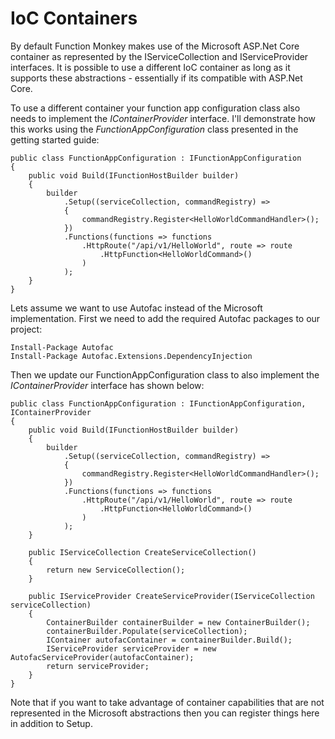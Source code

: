 # IoC Containers

By default Function Monkey makes use of the Microsoft ASP.Net Core container as represented by the IServiceCollection and IServiceProvider interfaces. It is possible to use a different IoC container as long as it supports these abstractions - essentially if its compatible with ASP.Net Core.

To use a different container your function app configuration class also needs to implement the _IContainerProvider_ interface. I'll demonstrate how this works using the _FunctionAppConfiguration_ class presented in the getting started guide:

    public class FunctionAppConfiguration : IFunctionAppConfiguration
    {
        public void Build(IFunctionHostBuilder builder)
        {
            builder
                .Setup((serviceCollection, commandRegistry) =>
                {
                    commandRegistry.Register<HelloWorldCommandHandler>();
                })
                .Functions(functions => functions
                    .HttpRoute("/api/v1/HelloWorld", route => route
                        .HttpFunction<HelloWorldCommand>()
                    )
                );
        }
    }

Lets assume we want to use Autofac instead of the Microsoft implementation. First we need to add the required Autofac packages to our project:

    Install-Package Autofac
    Install-Package Autofac.Extensions.DependencyInjection

Then we update our FunctionAppConfiguration class to also implement the _IContainerProvider_ interface has shown below:

    public class FunctionAppConfiguration : IFunctionAppConfiguration, IContainerProvider
    {
        public void Build(IFunctionHostBuilder builder)
        {
            builder
                .Setup((serviceCollection, commandRegistry) =>
                {
                    commandRegistry.Register<HelloWorldCommandHandler>();
                })
                .Functions(functions => functions
                    .HttpRoute("/api/v1/HelloWorld", route => route
                        .HttpFunction<HelloWorldCommand>()
                    )
                );
        }

        public IServiceCollection CreateServiceCollection()
        {
            return new ServiceCollection();
        }

        public IServiceProvider CreateServiceProvider(IServiceCollection serviceCollection)
        {
            ContainerBuilder containerBuilder = new ContainerBuilder();
            containerBuilder.Populate(serviceCollection);
            IContainer autofacContainer = containerBuilder.Build();
            IServiceProvider serviceProvider = new AutofacServiceProvider(autofacContainer);
            return serviceProvider;
        }
    }

Note that if you want to take advantage of container capabilities that are not represented in the Microsoft abstractions then you can register things here in addition to Setup.